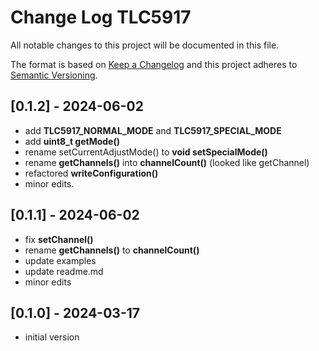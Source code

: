 # Change Log TLC5917

All notable changes to this project will be documented in this file.

The format is based on [Keep a Changelog](http://keepachangelog.com/)
and this project adheres to [Semantic Versioning](http://semver.org/).


## [0.1.2] - 2024-06-02
- add **TLC5917_NORMAL_MODE** and **TLC5917_SPECIAL_MODE**
- add **uint8_t getMode()**
- rename setCurrentAdjustMode() to **void setSpecialMode()**
- rename **getChannels()** into **channelCount()** (looked like getChannel)
- refactored **writeConfiguration()**
- minor edits.

## [0.1.1] - 2024-06-02
- fix **setChannel()**
- rename **getChannels()** to **channelCount()**
- update examples
- update readme.md
- minor edits

## [0.1.0] - 2024-03-17
- initial version


